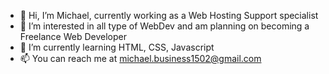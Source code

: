 - 👋 Hi, I’m Michael, currently working as a Web Hosting Support specialist
- 👀 I’m interested in all type of WebDev and am planning on becoming a Freelance Web Developer
- 🌱 I’m currently learning HTML, CSS, Javascript
- 📫 You can reach me at michael.business1502@gmail.com

<!---
mitch-webdev/mitch-webdev is a ✨ special ✨ repository because its `README.md` (this file) appears on your GitHub profile.
You can click the Preview link to take a look at your changes.
--->
